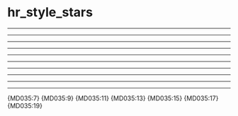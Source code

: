 # hr_style_stars

***

* * *

*****

---

- - -

-----

___

_ _ _

_____

***

{MD035:7} {MD035:9} {MD035:11} {MD035:13} {MD035:15} {MD035:17} {MD035:19}
